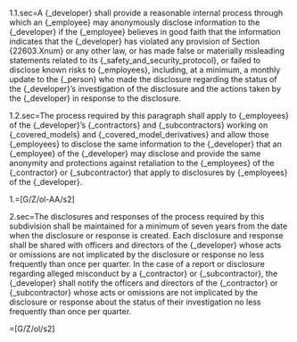 1.1.sec=A {_developer} shall provide a reasonable internal process through which an {_employee} may anonymously disclose information to the {_developer} if the {_employee} believes in good faith that the information indicates that the {_developer} has violated any provision of Section {22603.Xnum} or any other law, or has made false or materially misleading statements related to its {_safety_and_security_protocol}, or failed to disclose known risks to {_employees}, including, at a minimum, a monthly update to the {_person} who made the disclosure regarding the status of the {_developer}’s investigation of the disclosure and the actions taken by the {_developer} in response to the disclosure.

1.2.sec=The process required by this paragraph shall apply to {_employees} of the {_developer}’s {_contractors} and {_subcontractors} working on {_covered_models} and {_covered_model_derivatives} and allow those {_employees} to disclose the same information to the {_developer} that an {_employee} of the {_developer} may disclose and provide the same anonymity and protections against retaliation to the {_employees} of the {_contractor} or {_subcontractor} that apply to disclosures by {_employees} of the {_developer}.

1.=[G/Z/ol-AA/s2]

2.sec=The disclosures and responses of the process required by this subdivision shall be maintained for a minimum of seven years from the date when the disclosure or response is created. Each disclosure and response shall be shared with officers and directors of the {_developer} whose acts or omissions are not implicated by the disclosure or response no less frequently than once per quarter. In the case of a report or disclosure regarding alleged misconduct by a {_contractor} or {_subcontractor}, the {_developer} shall notify the officers and directors of the {_contractor} or {_subcontractor} whose acts or omissions are not implicated by the disclosure or response about the status of their investigation no less frequently than once per quarter.

=[G/Z/ol/s2]
